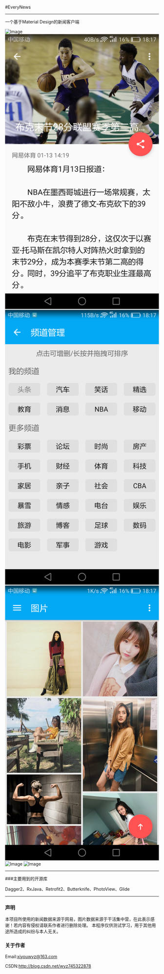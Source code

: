 #EveryNews

***
一个基于Material Design的新闻客户端

![Image](https://github.com/xiyouWyz/EveryNews/blob/develop/app/src/picture/Screenshot_2017-01-13-18-17-39.png)
![Image](https://github.com/xiyouWyz/EveryNews/blob/develop/app/src/picture/Screenshot_2017-01-13-18-17-30.png)
![Image](https://github.com/xiyouWyz/EveryNews/blob/develop/app/src/picture/Screenshot_2017-01-13-18-17-41.png)
![Image](https://github.com/xiyouWyz/EveryNews/blob/develop/app/src/picture/Screenshot_2017-01-13-18-17-54.png)
![Image](https://github.com/xiyouWyz/EveryNews/blob/develop/app/src/picture/Screenshot_2017-01-13-18-17-01.png)
![Image](https://github.com/xiyouWyz/EveryNews/blob/develop/app/src/picture/Screenshot_2017-01-13-18-17-29.png)

***
###主要用到的开源库

Dagger2、RxJava、Retrofit2、Butterknife、PhotoView、Glide
***
### 声明

本项目所使用的新闻数据来源于网易，图片数据来源于干活集中营，在此表示感谢！若内容有侵权请联系作者进行删除处理。 本程序仅供测试学习，用于其他用途所造成的纠纷与本人无关。

### 关于作者
Email:<xiyouwyz@163.com>

CSDN:<http://blog.csdn.net/wyz745322878>
